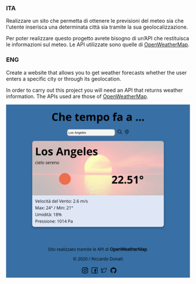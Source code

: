 ### ITA

Realizzare un sito che permetta di ottenere le previsioni del meteo sia che l'utente inserisca una determinata città sia tramite la sua geolocalizzazione.

Per poter realizzare questo progetto avrete bisogno di un’API che restituisca le informazioni sul meteo. Le API utilizzate sono quelle di [OpenWeatherMap](https://openweathermap.org/api).

### ENG

Create a website that allows you to get weather forecasts whether the user enters a specific city or through its geolocation.

In order to carry out this project you will need an API that returns weather information. The APIs used are those of [OpenWeatherMap](https://openweathermap.org/api).

![Example Image](/images/_home_riccardodonati_Documenti_Start2Impact_SviluppoWeb_JavaScript_progettoWeather_index.html.png)
